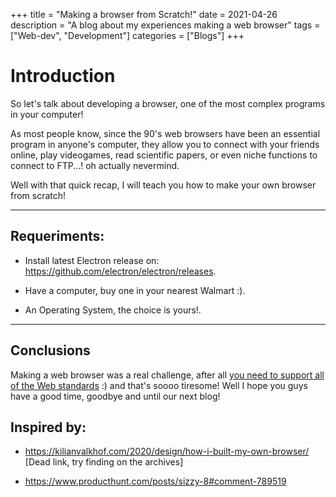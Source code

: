 +++
title = "Making a browser from Scratch!"
date = 2021-04-26
description = "A blog about my experiences making a web browser"
tags = ["Web-dev", "Development"]
categories = ["Blogs"]
+++

# Introduction

So let's talk about developing a browser, one of the most complex programs in your computer!

As most people know, since the 90's web browsers have been an essential program in anyone's computer, they allow you to connect with your friends online, play videogames, read scientific papers, or even niche functions to connect to FTP...! oh actually nevermind.

Well with that quick recap, I will teach you how to make your own browser from scratch!

---

## Requeriments:

* Install latest Electron release on: https://github.com/electron/electron/releases.

* Have a computer, buy one in your nearest Walmart :).

* An Operating System, the choice is yours!.

---

## Conclusions

Making a web browser was a real challenge, after all [you need to support all of the Web standards](https://en.wikipedia.org/wiki/Web_standards) :) and that's soooo tiresome! Well I hope you guys have a good time, goodbye and until our next blog!

## Inspired by:

* https://kilianvalkhof.com/2020/design/how-i-built-my-own-browser/ [Dead link, try finding on the archives]

* https://www.producthunt.com/posts/sizzy-8#comment-789519